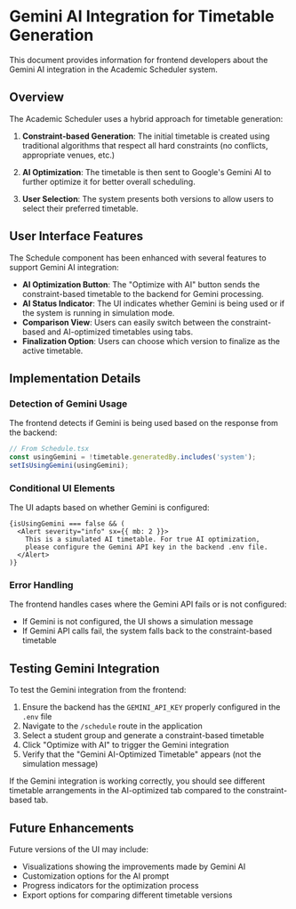 # Gemini AI Integration for Timetable Generation

This document provides information for frontend developers about the Gemini AI integration in the Academic Scheduler system.

## Overview

The Academic Scheduler uses a hybrid approach for timetable generation:

1. **Constraint-based Generation**: The initial timetable is created using traditional algorithms that respect all hard constraints (no conflicts, appropriate venues, etc.)

2. **AI Optimization**: The timetable is then sent to Google's Gemini AI to further optimize it for better overall scheduling.

3. **User Selection**: The system presents both versions to allow users to select their preferred timetable.

## User Interface Features

The Schedule component has been enhanced with several features to support Gemini AI integration:

- **AI Optimization Button**: The "Optimize with AI" button sends the constraint-based timetable to the backend for Gemini processing.
- **AI Status Indicator**: The UI indicates whether Gemini is being used or if the system is running in simulation mode.
- **Comparison View**: Users can easily switch between the constraint-based and AI-optimized timetables using tabs.
- **Finalization Option**: Users can choose which version to finalize as the active timetable.

## Implementation Details

### Detection of Gemini Usage

The frontend detects if Gemini is being used based on the response from the backend:

```typescript
// From Schedule.tsx
const usingGemini = !timetable.generatedBy.includes('system');
setIsUsingGemini(usingGemini);
```

### Conditional UI Elements

The UI adapts based on whether Gemini is configured:

```tsx
{isUsingGemini === false && (
  <Alert severity="info" sx={{ mb: 2 }}>
    This is a simulated AI timetable. For true AI optimization, 
    please configure the Gemini API key in the backend .env file.
  </Alert>
)}
```

### Error Handling

The frontend handles cases where the Gemini API fails or is not configured:

- If Gemini is not configured, the UI shows a simulation message
- If Gemini API calls fail, the system falls back to the constraint-based timetable

## Testing Gemini Integration

To test the Gemini integration from the frontend:

1. Ensure the backend has the `GEMINI_API_KEY` properly configured in the `.env` file
2. Navigate to the `/schedule` route in the application
3. Select a student group and generate a constraint-based timetable
4. Click "Optimize with AI" to trigger the Gemini integration
5. Verify that the "Gemini AI-Optimized Timetable" appears (not the simulation message)

If the Gemini integration is working correctly, you should see different timetable arrangements in the AI-optimized tab compared to the constraint-based tab.

## Future Enhancements

Future versions of the UI may include:

- Visualizations showing the improvements made by Gemini AI
- Customization options for the AI prompt
- Progress indicators for the optimization process
- Export options for comparing different timetable versions 